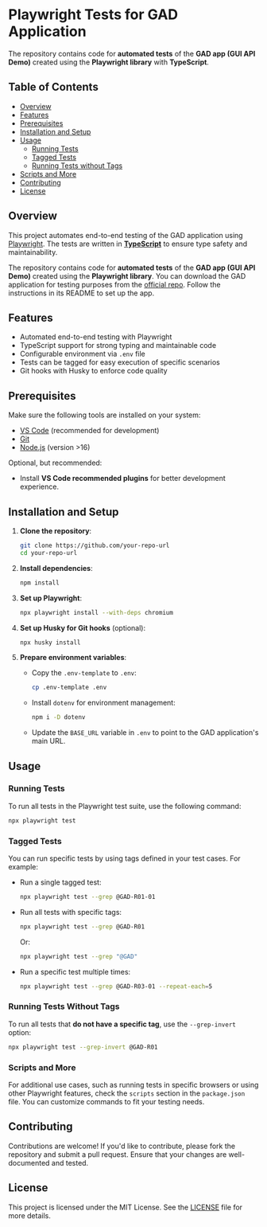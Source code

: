 # Playwright Tests for GAD Application

The repository contains code for **automated tests** of the **GAD app (GUI API Demo)** created using the **Playwright library** with **TypeScript**.

## Table of Contents

- [Overview](#overview)
- [Features](#features)
- [Prerequisites](#prerequisites)
- [Installation and Setup](#installation-and-setup)
- [Usage](#usage)
  - [Running Tests](#running-tests)
  - [Tagged Tests](#tagged-tests)
  - [Running Tests without Tags](#running-tests-without-tags)
- [Scripts and More](#scripts-and-more)
- [Contributing](#contributing)
- [License](#license)

## Overview

This project automates end-to-end testing of the GAD application using [Playwright](https://playwright.dev/). The tests are written in [**TypeScript**](https://www.typescriptlang.org/) to ensure type safety and maintainability.

The repository contains code for **automated tests** of the **GAD app (GUI API Demo)** created using the **Playwright library**. You can download the GAD application for testing purposes from the [official repo](https://github.com/jaktestowac/gad-gui-api-demo). Follow the instructions in its README to set up the app.

## Features

- Automated end-to-end testing with Playwright
- TypeScript support for strong typing and maintainable code
- Configurable environment via `.env` file
- Tests can be tagged for easy execution of specific scenarios
- Git hooks with Husky to enforce code quality

## Prerequisites

Make sure the following tools are installed on your system:

- [VS Code](https://code.visualstudio.com/) (recommended for development)
- [Git](https://git-scm.com/)
- [Node.js](https://nodejs.org/en/) (version >16)

Optional, but recommended:

- Install **VS Code recommended plugins** for better development experience.

## Installation and Setup

1. **Clone the repository**:

   ```bash
   git clone https://github.com/your-repo-url
   cd your-repo-url
   ```

2. **Install dependencies**:

   ```bash
   npm install
   ```

3. **Set up Playwright**:

   ```bash
   npx playwright install --with-deps chromium
   ```

4. **Set up Husky for Git hooks** (optional):

   ```bash
   npx husky install
   ```

5. **Prepare environment variables**:
   - Copy the `.env-template` to `.env`:
     ```bash
     cp .env-template .env
     ```
   - Install `dotenv` for environment management:
     ```bash
     npm i -D dotenv
     ```
   - Update the `BASE_URL` variable in `.env` to point to the GAD application's main URL.

## Usage

### Running Tests

To run all tests in the Playwright test suite, use the following command:

```bash
npx playwright test
```

### Tagged Tests

You can run specific tests by using tags defined in your test cases. For example:

- Run a single tagged test:

  ```bash
  npx playwright test --grep @GAD-R01-01
  ```

- Run all tests with specific tags:

  ```bash
  npx playwright test --grep @GAD-R01
  ```

  Or:

  ```bash
  npx playwright test --grep "@GAD"
  ```

- Run a specific test multiple times:
  ```bash
  npx playwright test --grep @GAD-R03-01 --repeat-each=5
  ```

### Running Tests Without Tags

To run all tests that **do not have a specific tag**, use the `--grep-invert` option:

```bash
npx playwright test --grep-invert @GAD-R01
```

### Scripts and More

For additional use cases, such as running tests in specific browsers or using other Playwright features, check the `scripts` section in the `package.json` file. You can customize commands to fit your testing needs.

## Contributing

Contributions are welcome! If you'd like to contribute, please fork the repository and submit a pull request. Ensure that your changes are well-documented and tested.

## License

This project is licensed under the MIT License. See the [LICENSE](LICENSE) file for more details.
